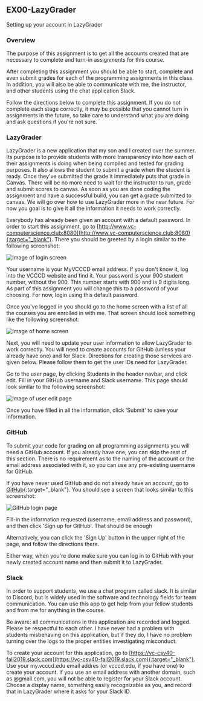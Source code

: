 ## EX00-LazyGrader
Setting up your account in LazyGrader

### Overview

The purpose of this assignment is to get all the accounts created that
are necessary to complete and turn-in assignments for this course. 

After completing this assignment you should be able to start, complete
and even submit grades for each of the programming assignments in this
class. In addition, you will also be able to communicate with me, the
instructor, and other students using the chat application Slack.

Follow the directions below to complete this assignment. If you do
not complete each stage correctly, it may be possible that you cannot
turn in assignments in the future, so take care to understand what
you are doing and ask questions if you're not sure.

### LazyGrader

LazyGrader is a new application that my son and I created over the 
summer. Its purpose is to provide students with more transparency into
how each of their assignments is doing when being compiled and tested
for grading purposes. It also allows the student to submit a grade when
the student is ready. Once they've submitted the grade it immediately
puts that grade in Canvas. There will be no more need to wait for the
instructor to run, grade and submit scores to canvas. As soon as you 
are done coding the assignment and have a successful build, you can
get a grade submitted to canvas. We will go over how to use LazyGrader
more in the near future. For now you goal is to give it all the 
information it needs to work correctly.

Everybody has already been given an account with a default password.
In order to start this assignment, go to 
[http://www.vc-computerscience.club:8080](http://www.vc-computerscience.club:8080){:target="_blank"}. There you should be greeted
by a login similar to the following screenshot:

![Image of login screen](login.png)

Your username is your MyVCCCD email address. If you don't know it, log into the VCCCD website and
find it. Your password is your 900 student number, without the 900. This number starts with 900 and is 9 digits long.
As part of this assignment you will change this to a password of your choosing. For now, login using
this default password.

Once you've logged in you should go to the home screen with a list of all the courses you are 
enrolled in with me. That screen should look something like the following screenshot:

![Image of home screen](home-screen.png)

Next, you will need to update your user information to allow LazyGrader to work correctly. You will need to create accounts for GitHub (unless your
already have one) and for Slack. Directions for creating those services are given below. Please 
follow them to get the user IDs need for LazyGrader.

Go to the user page, by clicking Students in the header navbar, and click edit. Fill in your GitHub username and Slack username. This page
should look similar to the following screenshot:

![Image of user edit page](edit-student.png)

Once you have filled in all the information, click 'Submit' to save your information. 

### GitHub

To submit your code for grading on all programming assignments you will need a GitHub account. If
you already have one, you can skip the rest of this section. There is no requirement as to the
naming of the account or the email address associated with it, so you can use any pre-existing
username for GitHub.

If you have never used GitHub and do not already have an account, go to 
[GitHub](https://www.github.com){:target="_blank"}. You should see a screen that looks similar to this screenshot:
 
![GitHub login page](github.png)

Fill-in the information requested (username, email address and password), and then click 
'Sign up for GitHub'. That should be enough
 
Alternatively, you can click the 'Sign Up' button in the upper right of the page, and follow the
directions there. 

Either way, when you're done make sure you can log in to GitHub with your newly created account
name and then submit it to LazyGrader.

### Slack

In order to support students, we use a chat program called slack. It is similar to Discord, but 
is widely used in the software and technology fields for team communication. You can use this app
to get help from your fellow students and from me for anything in the course. 

Be aware: all communications in this application are recorded and logged. Please be respectful to
each other. I have never had a problem with students misbehaving on this application, but if they
do, I have no problem turning over the logs to the proper entities investigating misconduct.

To create your account for this application, go to [https://vc-csv40-fall2019.slack.com](https://vc-csv40-fall2019.slack.com){:target="_blank"}. Use your my.vcccd.edu email addres (or vcccd.edu, if you have one) to create your account.
If you use an email address with another domain, such as @gmail.com, you will not be able to register for your
Slack account. Choose a display name, something easily recognizable as you, and record that in LazyGrader where
it asks for your Slack ID.
 
